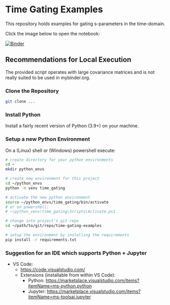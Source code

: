 # Time Gating Examples

This repository holds examples for gating s-parameters in the time-domain.

Click the image below to open the notebook:

[![Binder](https://mybinder.org/badge_logo.svg)](https://mybinder.org/v2/gh/PTB-M4D/time-gating-examples/main?labpath=examples%2Finteractive_gating_with_unc.ipynb)

## Recommendations for Local Execution

The provided script operates with large covariance matrices and is not really suited to be used in mybinder.org.

### Clone the Repository

```bash
git clone ...
```

### Install Python

Install a fairly recent version of Python (3.9+) on your machine.

### Setup a new Python Environment

On a (Linux) shell or (Windows) powershell execute:

```bash
# create directory for your python environments
cd ~
mkdir python_envs

# create new environment for this project
cd ~/python_envs
python -m venv time_gating

# activate the new python environment
source ~/python_envs/time_gating/bin/activate
# or on powershell: 
# ~\python_venv\time_gating\Scripts\Activate.ps1

# change into project's git repo
cd ~/path/to/git/repo/time-gating-examples

# setup the environment by installing the requirements
pip install -r requirements.txt
```

### Suggestion for an IDE which supports Python + Jupyter

- VS Code:
  - <https://code.visualstudio.com/>
  - Extensions (installable from within VS Code):
    - Python: <https://marketplace.visualstudio.com/items?itemName=ms-python.python>
    - Jupyter: <https://marketplace.visualstudio.com/items?itemName=ms-toolsai.jupyter>
